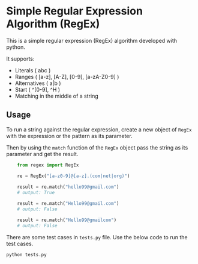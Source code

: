 # Simple Regular Expression Algorithm (RegEx)

This is a simple regular expression (RegEx) algorithm developed with python.

It supports:
  - Literals ( abc )
  - Ranges ( [a-z], [A-Z], [0-9], [a-zA-Z0-9] )
  - Alternatives ( a|b )
  - Start ( ^[0-9], ^H )
  - Matching in the middle of a string

## Usage

To run a string against the regular expression, create a new object of `RegEx` with the expression or the pattern as its parameter.

Then by using the `match` function of the `RegEx` object pass the string as its parameter and get the result.

```python
    from regex import RegEx

    re = RegEx("[a-z0-9]@[a-z].(com|net|org)")
    
    result = re.match("hello99@gmail.com") 
    # output: True

    result = re.match("Hello99@gmail.com") 
    # output: False

    result = re.match("Hello99@gmailcom") 
    # output: False
```

There are some test cases in `tests.py` file. Use the below code to run the test cases.

```bash
python tests.py
```
